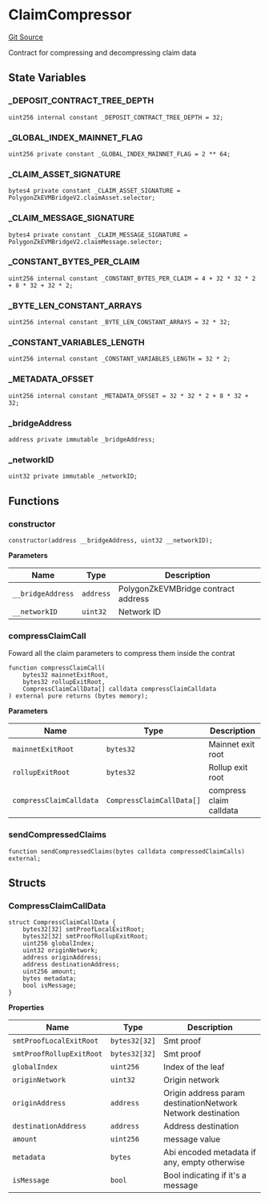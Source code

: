 # ClaimCompressor
[Git Source](https://github.com/agglayer/agglayer-contracts/blob/112a010b7c8b14335e5fe1a9bffc11bd2459df05/contracts/v2/periphery/ClaimCompressor.sol)

Contract for compressing and decompressing claim data


## State Variables
### _DEPOSIT_CONTRACT_TREE_DEPTH

```solidity
uint256 internal constant _DEPOSIT_CONTRACT_TREE_DEPTH = 32;
```


### _GLOBAL_INDEX_MAINNET_FLAG

```solidity
uint256 private constant _GLOBAL_INDEX_MAINNET_FLAG = 2 ** 64;
```


### _CLAIM_ASSET_SIGNATURE

```solidity
bytes4 private constant _CLAIM_ASSET_SIGNATURE = PolygonZkEVMBridgeV2.claimAsset.selector;
```


### _CLAIM_MESSAGE_SIGNATURE

```solidity
bytes4 private constant _CLAIM_MESSAGE_SIGNATURE = PolygonZkEVMBridgeV2.claimMessage.selector;
```


### _CONSTANT_BYTES_PER_CLAIM

```solidity
uint256 internal constant _CONSTANT_BYTES_PER_CLAIM = 4 + 32 * 32 * 2 + 8 * 32 + 32 * 2;
```


### _BYTE_LEN_CONSTANT_ARRAYS

```solidity
uint256 internal constant _BYTE_LEN_CONSTANT_ARRAYS = 32 * 32;
```


### _CONSTANT_VARIABLES_LENGTH

```solidity
uint256 internal constant _CONSTANT_VARIABLES_LENGTH = 32 * 2;
```


### _METADATA_OFSSET

```solidity
uint256 internal constant _METADATA_OFSSET = 32 * 32 * 2 + 8 * 32 + 32;
```


### _bridgeAddress

```solidity
address private immutable _bridgeAddress;
```


### _networkID

```solidity
uint32 private immutable _networkID;
```


## Functions
### constructor


```solidity
constructor(address __bridgeAddress, uint32 __networkID);
```
**Parameters**

|Name|Type|Description|
|----|----|-----------|
|`__bridgeAddress`|`address`|PolygonZkEVMBridge contract address|
|`__networkID`|`uint32`|Network ID|


### compressClaimCall

Foward all the claim parameters to compress them inside the contrat


```solidity
function compressClaimCall(
    bytes32 mainnetExitRoot,
    bytes32 rollupExitRoot,
    CompressClaimCallData[] calldata compressClaimCalldata
) external pure returns (bytes memory);
```
**Parameters**

|Name|Type|Description|
|----|----|-----------|
|`mainnetExitRoot`|`bytes32`|Mainnet exit root|
|`rollupExitRoot`|`bytes32`|Rollup exit root|
|`compressClaimCalldata`|`CompressClaimCallData[]`|compress claim calldata|


### sendCompressedClaims


```solidity
function sendCompressedClaims(bytes calldata compressedClaimCalls) external;
```

## Structs
### CompressClaimCallData

```solidity
struct CompressClaimCallData {
    bytes32[32] smtProofLocalExitRoot;
    bytes32[32] smtProofRollupExitRoot;
    uint256 globalIndex;
    uint32 originNetwork;
    address originAddress;
    address destinationAddress;
    uint256 amount;
    bytes metadata;
    bool isMessage;
}
```

**Properties**

|Name|Type|Description|
|----|----|-----------|
|`smtProofLocalExitRoot`|`bytes32[32]`|Smt proof|
|`smtProofRollupExitRoot`|`bytes32[32]`|Smt proof|
|`globalIndex`|`uint256`|Index of the leaf|
|`originNetwork`|`uint32`|Origin network|
|`originAddress`|`address`|Origin address param destinationNetwork Network destination|
|`destinationAddress`|`address`|Address destination|
|`amount`|`uint256`|message value|
|`metadata`|`bytes`|Abi encoded metadata if any, empty otherwise|
|`isMessage`|`bool`|Bool indicating if it's a message|

